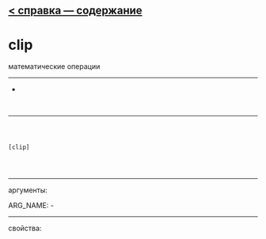 [< справка — содержание](ceammc_lib.html)
---

# clip


математические операции

---

-
<br>


---


```



[clip]


            
```

---
аргументы:

ARG_NAME: -<br>

---
свойства:


